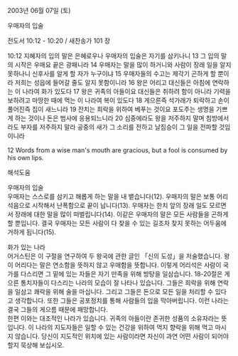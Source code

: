 2003년 06월 07일 (토)

우매자의 입술



전도서 10:12 - 10:20 / 새찬송가 101 장


10:12 지혜자의 입의 말은 은혜로우나 우매자의 입술은 자기를 삼키나니 
13 그 입의 말의 시작은 우매요 끝은 광패니라 
14 우매자는 말을 많이 하거니와 사람이 장래 일을 알지 못하나니 신후사를 알게 할 자가 누구이냐 
15 우매자들의 수고는 제각기 곤하게 할 뿐이라 저희는 성읍에 들어갈 줄도 알지 못함이니라 
16 왕은 어리고 대신들은 아침에 연락하는 이 나라여 화가 있도다 
17 왕은 귀족의 아들이요 대신들은 취하려 함이 아니라 기력을 보하려고 마땅한 때에 먹는 이 나라여 복이 있도다 
18 게으른즉 석가래가 퇴락하고 손이 풀어진즉 집이 새느니라 
19 잔치는 희락을 위하여 베푸는 것이요 포도주는 생명을 기쁘게 하는 것이나 돈은 범사에 응용되느니라 
20 심중에라도 왕을 저주하지 말며 침방에서라도 부자를 저주하지 말라 공중의 새가 그 소리를 전하고 날짐승이 그 일을 전파할 것임이니라

12 Words from a wise man's mouth are gracious, but a fool is consumed by his own lips.

해석도움





우매자의 입술  
우매자는 스스로를 삼키고 해롭게 하는 말을 내 뱉습니다(12). 우매자의 말은 보통 어리석음으로 시작해서 난폭함으로 끝이 납니다(13). 우매자는 한치 앞의 장래 일도 모르면서 장래에 대한 말을 많이 떠벌립니다(14). 이같은 우매자의 말은 모든 사람들을 곤하게 할 뿐입니다. 결국 우매자는 모든 사람이 다 찾을 수 있는 길조차 찾지 못하는 어두움에 거하게 됩니다(15).   

화가 있는 나라  
어거스틴은 이 구절을 연구하여 두 왕국에 관한 글인 「신의 도성」을 저술했습니다. 왕이 어리다는 말은 연소함을 뜻하지 않고 우매함을 뜻합니다. 이렇게 어리석은 사람이 국가를 다스리면 그 밑에 있는 자들은 자기 만족을 위해 방탕을 일삼습니다. 18-20절은 게으른 통치자들이 다스리는 나라의 모습이 잘 나타나 있습니다. 그들은 희락을 위해 연락을 일삼고 쾌락을 위해 술을 마십니다. 그리고 그들은 돈으로 모든 일을 처리할 수 있다고 생각합니다. 또한 그들은 공포정치를 통해 사람들의 입을 막아버립니다. 이런 나라는 결국 그들의 게으름 때문에 패망합니다.  
한편 이와는 대조적인 나라가 있습니다. 귀족의 아들이란 존귀한 성품의 소유자라는 뜻입니다.  이 나라의 지도자들은 일할 수 있는 건강을 위하여 먹지 향락을 위해 먹고 마시지 않습니다. 당신이 지도적인 위치에 있는 사람이라면 자신이 과연 어떤 사람이 되어야 할지 묵상해 보십시오.